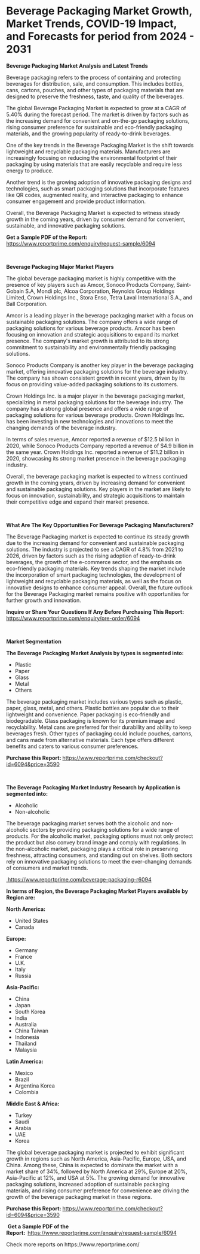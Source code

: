 <p><h1>Beverage Packaging Market Growth, Market Trends, COVID-19 Impact, and Forecasts for period from 2024 - 2031</h1></p><p><strong>Beverage Packaging Market Analysis and Latest Trends</strong></p>
<p><p>Beverage packaging refers to the process of containing and protecting beverages for distribution, sale, and consumption. This includes bottles, cans, cartons, pouches, and other types of packaging materials that are designed to preserve the freshness, taste, and quality of the beverages.</p><p>The global Beverage Packaging Market is expected to grow at a CAGR of 5.40% during the forecast period. The market is driven by factors such as the increasing demand for convenient and on-the-go packaging solutions, rising consumer preference for sustainable and eco-friendly packaging materials, and the growing popularity of ready-to-drink beverages.</p><p>One of the key trends in the Beverage Packaging Market is the shift towards lightweight and recyclable packaging materials. Manufacturers are increasingly focusing on reducing the environmental footprint of their packaging by using materials that are easily recyclable and require less energy to produce.</p><p>Another trend is the growing adoption of innovative packaging designs and technologies, such as smart packaging solutions that incorporate features like QR codes, augmented reality, and interactive packaging to enhance consumer engagement and provide product information.</p><p>Overall, the Beverage Packaging Market is expected to witness steady growth in the coming years, driven by consumer demand for convenient, sustainable, and innovative packaging solutions.</p></p>
<p><strong>Get a Sample PDF of the Report:&nbsp;</strong> <a href="https://www.reportprime.com/enquiry/request-sample/6094">https://www.reportprime.com/enquiry/request-sample/6094</a></p>
<p>&nbsp;</p>
<p><strong>Beverage Packaging Major Market Players</strong></p>
<p><p>The global beverage packaging market is highly competitive with the presence of key players such as Amcor, Sonoco Products Company, Saint-Gobain S.A, Mondi plc, Alcoa Corporation, Reynolds Group Holdings Limited, Crown Holdings Inc., Stora Enso, Tetra Laval International S.A., and Ball Corporation. </p><p>Amcor is a leading player in the beverage packaging market with a focus on sustainable packaging solutions. The company offers a wide range of packaging solutions for various beverage products. Amcor has been focusing on innovation and strategic acquisitions to expand its market presence. The company's market growth is attributed to its strong commitment to sustainability and environmentally friendly packaging solutions. </p><p>Sonoco Products Company is another key player in the beverage packaging market, offering innovative packaging solutions for the beverage industry. The company has shown consistent growth in recent years, driven by its focus on providing value-added packaging solutions to its customers. </p><p>Crown Holdings Inc. is a major player in the beverage packaging market, specializing in metal packaging solutions for the beverage industry. The company has a strong global presence and offers a wide range of packaging solutions for various beverage products. Crown Holdings Inc. has been investing in new technologies and innovations to meet the changing demands of the beverage industry. </p><p>In terms of sales revenue, Amcor reported a revenue of $12.5 billion in 2020, while Sonoco Products Company reported a revenue of $4.9 billion in the same year. Crown Holdings Inc. reported a revenue of $11.2 billion in 2020, showcasing its strong market presence in the beverage packaging industry. </p><p>Overall, the beverage packaging market is expected to witness continued growth in the coming years, driven by increasing demand for convenient and sustainable packaging solutions. Key players in the market are likely to focus on innovation, sustainability, and strategic acquisitions to maintain their competitive edge and expand their market presence.</p></p>
<p>&nbsp;</p>
<p><strong>What Are The Key Opportunities For Beverage Packaging Manufacturers?</strong></p>
<p><p>The Beverage Packaging market is expected to continue its steady growth due to the increasing demand for convenient and sustainable packaging solutions. The industry is projected to see a CAGR of 4.8% from 2021 to 2026, driven by factors such as the rising adoption of ready-to-drink beverages, the growth of the e-commerce sector, and the emphasis on eco-friendly packaging materials. Key trends shaping the market include the incorporation of smart packaging technologies, the development of lightweight and recyclable packaging materials, as well as the focus on innovative designs to enhance consumer appeal. Overall, the future outlook for the Beverage Packaging market remains positive with opportunities for further growth and innovation.</p></p>
<p><strong>Inquire or Share Your Questions If Any Before Purchasing This Report:</strong> <a href="https://www.reportprime.com/enquiry/pre-order/6094">https://www.reportprime.com/enquiry/pre-order/6094</a></p>
<p>&nbsp;</p>
<p><strong>Market Segmentation</strong></p>
<p><strong>The Beverage Packaging Market Analysis by types is segmented into:</strong></p>
<p><ul><li>Plastic</li><li>Paper</li><li>Glass</li><li>Metal</li><li>Others</li></ul></p>
<p><p>The beverage packaging market includes various types such as plastic, paper, glass, metal, and others. Plastic bottles are popular due to their lightweight and convenience. Paper packaging is eco-friendly and biodegradable. Glass packaging is known for its premium image and recyclability. Metal cans are preferred for their durability and ability to keep beverages fresh. Other types of packaging could include pouches, cartons, and cans made from alternative materials. Each type offers different benefits and caters to various consumer preferences.</p></p>
<p><strong>Purchase this Report:&nbsp;</strong><a href="https://www.reportprime.com/checkout?id=6094&price=3590">https://www.reportprime.com/checkout?id=6094&price=3590</a></p>
<p>&nbsp;</p>
<p><strong>The Beverage Packaging Market Industry Research by Application is segmented into:</strong></p>
<p><ul><li>Alcoholic</li><li>Non-alcoholic</li></ul></p>
<p><p>The beverage packaging market serves both the alcoholic and non-alcoholic sectors by providing packaging solutions for a wide range of products. For the alcoholic market, packaging options must not only protect the product but also convey brand image and comply with regulations. In the non-alcoholic market, packaging plays a critical role in preserving freshness, attracting consumers, and standing out on shelves. Both sectors rely on innovative packaging solutions to meet the ever-changing demands of consumers and market trends.</p></p>
<p><a href="https://www.reportprime.com/beverage-packaging-r6094">&nbsp;https://www.reportprime.com/beverage-packaging-r6094</a></p>
<p><strong>In terms of Region, the Beverage Packaging Market Players available by Region are:</strong></p>
<p>
    <p> <strong> North America: </strong>
        <ul>
            <li>United States</li>
            <li>Canada</li>
        </ul>
        </p> 
    <p> <strong> Europe: </strong>
        <ul>
            <li>Germany</li>
            <li>France</li>
            <li>U.K.</li>
            <li>Italy</li>
            <li>Russia</li>
        </ul>
        </p> 
    <p> <strong> Asia-Pacific: </strong>
        <ul>
            <li>China</li>
            <li>Japan</li>
            <li>South Korea</li>
            <li>India</li>
            <li>Australia</li>
            <li>China Taiwan</li>
            <li>Indonesia</li>
            <li>Thailand</li>
            <li>Malaysia</li>
        </ul>
        </p> 
    <p> <strong> Latin America: </strong>
        <ul>
            <li>Mexico</li>
            <li>Brazil</li>
            <li>Argentina Korea</li>
            <li>Colombia</li>
        </ul>
        </p> 
    <p> <strong> Middle East & Africa: </strong>
        <ul>
            <li>Turkey</li>
            <li>Saudi</li>
            <li>Arabia</li>
            <li>UAE</li>
            <li>Korea</li>
        </ul>
    </p>
    </p>
<p><p>The global beverage packaging market is projected to exhibit significant growth in regions such as North America, Asia-Pacific, Europe, USA, and China. Among these, China is expected to dominate the market with a market share of 34%, followed by North America at 29%, Europe at 20%, Asia-Pacific at 12%, and USA at 5%. The growing demand for innovative packaging solutions, increased adoption of sustainable packaging materials, and rising consumer preference for convenience are driving the growth of the beverage packaging market in these regions.</p></p>
<p><strong>Purchase this Report: </strong><a href="https://www.reportprime.com/checkout?id=6094&price=3590">https://www.reportprime.com/checkout?id=6094&price=3590</a></p>
<p>&nbsp;<strong>Get a Sample PDF of the Report:&nbsp;&nbsp;</strong><a href="https://www.reportprime.com/enquiry/request-sample/6094">https://www.reportprime.com/enquiry/request-sample/6094</a></p>
<p><strong></strong></p>
<p>Check more reports on https://www.reportprime.com/</p>